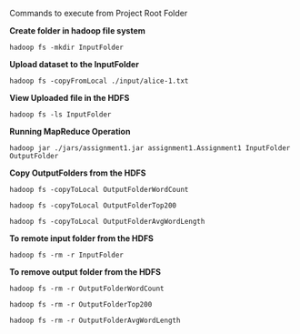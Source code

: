 Commands to execute from Project Root Folder

**Create folder in hadoop file system**

	hadoop fs -mkdir InputFolder

**Upload dataset to the InputFolder**

	hadoop fs -copyFromLocal ./input/alice-1.txt

**View Uploaded file in the HDFS**

	hadoop fs -ls InputFolder

**Running MapReduce Operation**

	hadoop jar ./jars/assignment1.jar assignment1.Assignment1 InputFolder OutputFolder

**Copy OutputFolders from the HDFS**

	hadoop fs -copyToLocal OutputFolderWordCount

	hadoop fs -copyToLocal OutputFolderTop200

	hadoop fs -copyToLocal OutputFolderAvgWordLength

**To remote input folder from the HDFS**

	hadoop fs -rm -r InputFolder

**To remove output folder from the HDFS**

	hadoop fs -rm -r OutputFolderWordCount

	hadoop fs -rm -r OutputFolderTop200
	
	hadoop fs -rm -r OutputFolderAvgWordLength


